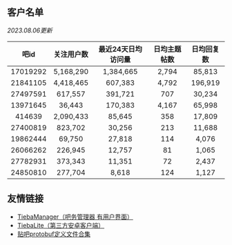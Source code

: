 ## 客户名单

*2023.08.06更新*

|   吧id   | 关注用户数 | 最近24天日均访问量 | 日均主题帖数 | 日均回复数 |
| :------: | :--------: | :----------------: | :----------: | :--------: |
| 17019292 | 5,168,290  |     1,384,665      |    2,794     |   85,813   |
| 21841105 | 4,418,465  |      607,383       |    4,792     |  196,919   |
| 27497591 |  617,557   |      391,721       |     707      |   30,234   |
| 13971645 |   36,443   |      170,383       |    4,167     |   65,998   |
|  414639  | 2,090,433  |       85,645       |     358      |   17,809   |
| 27400819 |  823,702   |       30,256       |     213      |   11,688   |
| 19862444 |   69,750   |       27,818       |     114      |   4,076    |
| 26066262 |  226,945   |       12,757       |      81      |   1,065    |
| 27782931 |  373,343   |       11,351       |      72      |   2,437    |
| 24850810 |  277,704   |       8,618        |     124      |   1,127    |

## 友情链接

+ [TiebaManager（吧务管理器 有用户界面）](https://github.com/dog194/TiebaManager)
+ [TiebaLite（第三方安卓客户端）](https://github.com/HuanCheng65/TiebaLite/tree/4.0-dev)
+ [贴吧protobuf定义文件合集](https://github.com/n0099/tbclient.protobuf)
